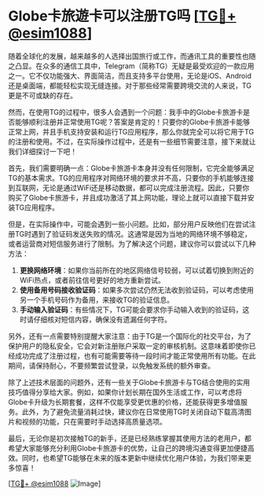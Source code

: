 # Globe卡旅遊卡可以注册TG吗 [[TG💪+ @esim1088](https://t.me/s/esim1088)]

随着全球化的发展，越来越多的人选择出国旅行或工作，而通讯工具的重要性也随之凸显。在众多的通信工具中，Telegram（简称TG）无疑是最受欢迎的一款应用之一。它不仅功能强大、界面简洁，而且支持多平台使用，无论是iOS、Android还是桌面端，都能轻松实现无缝连接。对于那些经常需要跨境交流的人来说，TG更是不可或缺的存在。

然而，在使用TG的过程中，很多人会遇到一个问题：我手中的Globe卡旅游卡是否能够顺利注册并正常使用TG呢？答案是肯定的！只要你的Globe卡旅游卡能够正常上网，并且手机支持安装和运行TG应用程序，那么你就完全可以将它用于TG的注册和使用。不过，在实际操作过程中，还是有一些细节需要注意，接下来就让我们详细探讨一下吧！

首先，我们需要明确一点：Globe卡旅游卡本身并没有任何限制，它完全能够满足TG的基本需求。TG的应用程序对网络环境的要求并不高，只要你的手机能够连接到互联网，无论是通过WiFi还是移动数据，都可以完成注册流程。因此，只要你购买了Globe卡旅游卡，并且成功激活了其上网功能，理论上就可以直接下载并安装TG应用程序。

但是，在实际操作中，可能会遇到一些小问题。比如，部分用户反映他们在尝试注册TG时遇到了验证码发送失败的情况。这通常是因为当地的网络环境不够稳定，或者运营商对短信服务进行了限制。为了解决这个问题，建议你可以尝试以下几种方法：

1. **更换网络环境**：如果你当前所在的地区网络信号较弱，可以试着切换到附近的WiFi热点，或者前往信号更好的地方重新尝试。
2. **使用备用号码接收验证码**：如果多次尝试仍然无法收到验证码，可以考虑使用另一个手机号码作为备用，来接收TG的验证信息。
3. **手动输入验证码**：有些情况下，TG可能会要求你手动输入收到的验证码，这时请仔细核对短信内容，确保没有遗漏任何字符。

另外，还有一点需要特别提醒大家注意：由于TG是一个国际化的社交平台，为了保护用户的隐私安全，它会对新注册账户采取一定的审核机制。这意味着即使你已经成功完成了注册过程，也有可能需要等待一段时间才能正常使用所有功能。在此期间，请保持耐心，不要频繁尝试登录，以免触发系统的额外审查。

除了上述技术层面的问题外，还有一些关于Globe卡旅游卡与TG结合使用的实用技巧值得分享给大家。例如，如果你计划长期在国外生活或工作，可以考虑将Globe卡升级为长期套餐，这样不仅能享受更优惠的价格，还能获得更多增值服务。此外，为了避免流量消耗过快，建议你在日常使用TG时关闭自动下载高清图片和视频的功能，只在需要时手动选择高质量选项。

最后，无论你是初次接触TG的新手，还是已经熟练掌握其使用方法的老用户，都希望大家能够充分利用Globe卡旅游卡的优势，让自己的跨境沟通变得更加便捷高效。同时，也希望TG能够在未来的版本更新中继续优化用户体验，为我们带来更多惊喜！

[[TG💪+ @esim1088](https://t.me/s/esim1088) ![Image](https://i.postimg.cc/4NQfJmqS/Snipaste-2025-05-13-00-14-12.png)]